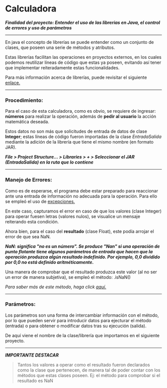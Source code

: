 # Calculadora

***Finalidad del proyecto: Entender el uso de las librerias en Java, el control de errores y uso de parámetros***

---
En java el concepto de librerías se puede entender como un conjunto de clases, que poseen una serie de métodos y atributos.

Estas librerías facilitan las operaciones en proyectos externos, en los cuales podemos reutilizar líneas de código que estas ya poseen, evitando así tener que implementar reiteradamente estas funcionalidades.

Para más información acerca de librerías, puede revisitar el siguiente [enlace.](https://www.programarya.com/Cursos/Java/Librerias)

---
### Procedimiento:

Para el caso de esta calculadora, como es obvio, se requiere de ingresar: **números** para realizar la operación, además de **pedir al usuario** la acción matemática deseada.

Estos datos  no son más que solicitudes de entrada de datos de clase **Integer**; estas líneas de código fueron importadas de la clase *EntradaSalida* mediante la adición de la librería que tiene el mismo nombre (en formato JAR).

___File > Project Structure... > Libraries > + > Seleccionar el JAR (EntradaSalida) en la ruta que lo contiene___

---
### Manejo de Errores:

Como es de esperarse, el programa debe estar preparado para reaccionar ante una entrada de información no adecuada para la operación. Para ello se empleó el uso de [excepciones.](https://jarroba.com/excepciones-exception-en-java-con-ejemplos/)

En este caso, capturamos el error en caso de que los valores (clase Integer) para operar fuesen letras (valores nulos), se visualice un mensaje reiterando esta condición.

Ahora bien, para el caso del **resultado** (clase Float), este podía arrojar el error de que sea NaN.

___NaN: significa "no es un número". Se produce "Nan" si una operación de punto flotante tiene algunos parámetros de entrada que hacen que la operación produzca algún resultado indefinido. Por ejemplo, 0,0 dividido por 0,0 no está definido aritméticamente.___

Una manera de comprobar que el resultado produzca este valor (al no ser un error de manera subjetiva), se empleó el método: .isNaN()

*Para saber más de este método, haga click [aquí.](https://www.geeksforgeeks.org/float-isnan-method-in-java-with-examples/)*

---

### Parámetros:

Los parámetros son una forma de intercambiar información con el método, por lo que pueden servir para introducir datos para ejecturar el método (entrada) o para obtener o modificar datos tras su ejecución (salida).

De aquí viene el nombre de la clase/librería que importamos en el siguiente proyecto.

---

***IMPORTANTE DESTACAR***

> Tantos los valores a operar como el resultado fueron declarados como la clase que pertenecen, de manera tal de poder contar con los métodos que estas clases poseen. Ej: el método para comprobar si el resultado es NaN



